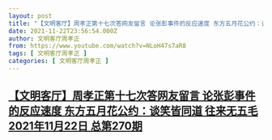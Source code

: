 ```yaml
---
layout: post
title: "【文明客厅】周孝正第十七次答网友留言 论张彭事件的反应速度 东方五月花公约：谈笑皆同道 往来无五毛 2021年11月22日 总第270期"
date: 2021-11-22T23:56:54.000Z
author: 文明客厅周孝正
from: https://www.youtube.com/watch?v=NLoH47s7aR8
tags: [ 文明客厅周孝正 ]
categories: [ 文明客厅周孝正 ]
---
```

<!--1637625414000-->
[【文明客厅】周孝正第十七次答网友留言 论张彭事件的反应速度 东方五月花公约：谈笑皆同道 往来无五毛 2021年11月22日 总第270期](https://www.youtube.com/watch?v=NLoH47s7aR8)
------

<div>

</div>
